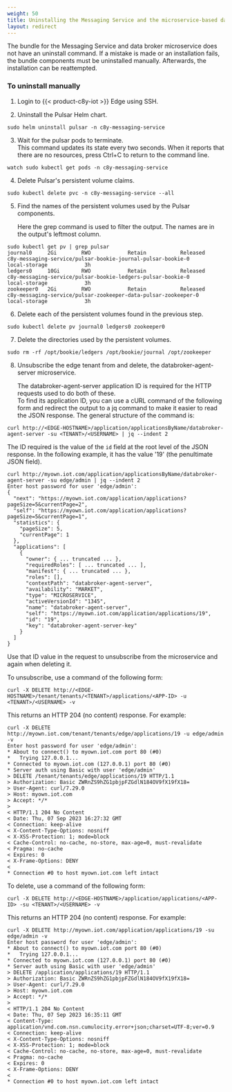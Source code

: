 ```yaml
---
weight: 50
title: Uninstalling the Messaging Service and the microservice-based data broker
layout: redirect
---
```


The bundle for the Messaging Service and data broker microservice does not have an uninstall command. 
If a mistake is made or an installation fails, the bundle components must be uninstalled manually.
Afterwards, the installation can be reattempted.

### To uninstall manually
1. Login to {{< product-c8y-iot >}} Edge using SSH.
   
2. Uninstall the Pulsar Helm chart.
```shell
sudo helm uninstall pulsar -n c8y-messaging-service
```
3. Wait for the pulsar pods to terminate.  
   This command updates its state every two seconds. When it reports that there are no resources, press Ctrl+C to return to the command line.

```shell
watch sudo kubectl get pods -n c8y-messaging-service
```
4. Delete Pulsar's persistent volume claims.
```shell
sudo kubectl delete pvc -n c8y-messaging-service --all
```
5. Find the names of the persistent volumes used by the Pulsar components.
   
   Here the grep command is used to filter the output. The names are in the output's leftmost column.

```shell
sudo kubectl get pv | grep pulsar
journal0     2Gi        RWO            Retain           Released    c8y-messaging-service/pulsar-bookie-journal-pulsar-bookie-0      local-storage            3h
ledgers0     10Gi       RWO            Retain           Released    c8y-messaging-service/pulsar-bookie-ledgers-pulsar-bookie-0      local-storage            3h
zookeeper0   2Gi        RWO            Retain           Released    c8y-messaging-service/pulsar-zookeeper-data-pulsar-zookeeper-0   local-storage            3h
```
6. Delete each of the persistent volumes found in the previous step.
```shell 
sudo kubectl delete pv journal0 ledgers0 zookeeper0
```
7. Delete the directories used by the persistent volumes.
```shell
sudo rm -rf /opt/bookie/ledgers /opt/bookie/journal /opt/zookeeper
```
8. Unsubscribe the edge tenant from and delete, the databroker-agent-server microservice.

   The databroker-agent-server application ID is required for the HTTP requests used to do both of these.   
   To find its application ID, you can use a cURL command of the following form and redirect the output to a jq command to make it easier to read the JSON response.
   The general structure of the command is:
```shell
curl http://<EDGE-HOSTNAME>/application/applicationsByName/databroker-agent-server -su <TENANT>/<USERNAME> | jq --indent 2
```   
   The ID required is the value of the `id` field at the root level of the JSON response.
   In the following example, it has the value '19' (the penultimate JSON field).
```shell
curl http://myown.iot.com/application/applicationsByName/databroker-agent-server -su edge/admin | jq --indent 2
Enter host password for user 'edge/admin':
{
  "next": "https://myown.iot.com/application/applications?pageSize=5&currentPage=2",
  "self": "https://myown.iot.com/application/applications?pageSize=5&currentPage=1",
  "statistics": {
    "pageSize": 5,
    "currentPage": 1
  },
  "applications": [
    {
      "owner": { ... truncated ... },
      "requiredRoles": [ ... truncated ... ],
      "manifest": { ... truncated ... },
      "roles": [],
      "contextPath": "databroker-agent-server",
      "availability": "MARKET",
      "type": "MICROSERVICE",
      "activeVersionId": "1345",
      "name": "databroker-agent-server",
      "self": "https://myown.iot.com/application/applications/19",
      "id": "19",
      "key": "databroker-agent-server-key"
    }
  ]
}
```
   Use that ID value in the request to unsubscribe from the microservice and again when deleting it. 

   To unsubscribe, use a command of the following form:
```shell
curl -X DELETE http://<EDGE-HOSTNAME>/tenant/tenants/<TENANT>/applications/<APP-ID> -u <TENANT>/<USERNAME> -v
```
   This returns an HTTP 204 (no content) response. For example: 
```shell
curl -X DELETE http://myown.iot.com/tenant/tenants/edge/applications/19 -u edge/admin -v
Enter host password for user 'edge/admin':
* About to connect() to myown.iot.com port 80 (#0)
*   Trying 127.0.0.1...
* Connected to myown.iot.com (127.0.0.1) port 80 (#0)
* Server auth using Basic with user 'edge/admin'
> DELETE /tenant/tenants/edge/applications/19 HTTP/1.1
> Authorization: Basic ZWRnZS9hZG1pbjpFZGdlN184OV9fX19fX18=
> User-Agent: curl/7.29.0
> Host: myown.iot.com
> Accept: */*
>
< HTTP/1.1 204 No Content
< Date: Thu, 07 Sep 2023 16:27:32 GMT
< Connection: keep-alive
< X-Content-Type-Options: nosniff
< X-XSS-Protection: 1; mode=block
< Cache-Control: no-cache, no-store, max-age=0, must-revalidate
< Pragma: no-cache
< Expires: 0
< X-Frame-Options: DENY
<
* Connection #0 to host myown.iot.com left intact
```

   To delete, use a command of the following form:
```shell
curl -X DELETE http://<EDGE-HOSTNAME>/application/applications/<APP-ID> -su <TENANT>/<USERNAME> -v
```   
   This returns an HTTP 204 (no content) response. For example:
```shell
curl -X DELETE http://myown.iot.com/application/applications/19 -su edge/admin -v
Enter host password for user 'edge/admin':
* About to connect() to myown.iot.com port 80 (#0)
*   Trying 127.0.0.1...
* Connected to myown.iot.com (127.0.0.1) port 80 (#0)
* Server auth using Basic with user 'edge/admin'
> DELETE /application/applications/19 HTTP/1.1
> Authorization: Basic ZWRnZS9hZG1pbjpFZGdlN184OV9fX19fX18=
> User-Agent: curl/7.29.0
> Host: myown.iot.com
> Accept: */*
>
< HTTP/1.1 204 No Content
< Date: Thu, 07 Sep 2023 16:35:11 GMT
< Content-Type: application/vnd.com.nsn.cumulocity.error+json;charset=UTF-8;ver=0.9
< Connection: keep-alive
< X-Content-Type-Options: nosniff
< X-XSS-Protection: 1; mode=block
< Cache-Control: no-cache, no-store, max-age=0, must-revalidate
< Pragma: no-cache
< Expires: 0
< X-Frame-Options: DENY
<
* Connection #0 to host myown.iot.com left intact
```

